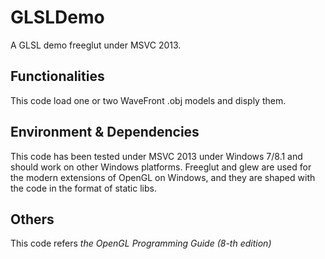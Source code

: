# GLSLDemo
A GLSL demo freeglut under MSVC 2013.

## Functionalities
This code load one or two WaveFront .obj models and disply them.

## Environment & Dependencies
This code has been tested under MSVC 2013 under Windows 7/8.1 and should work on other Windows platforms. 
Freeglut and glew are used for the modern extensions of OpenGL on Windows, and they are shaped with the code in the format of static libs.

## Others
This code refers *the OpenGL Programming Guide (8-th edition)*
